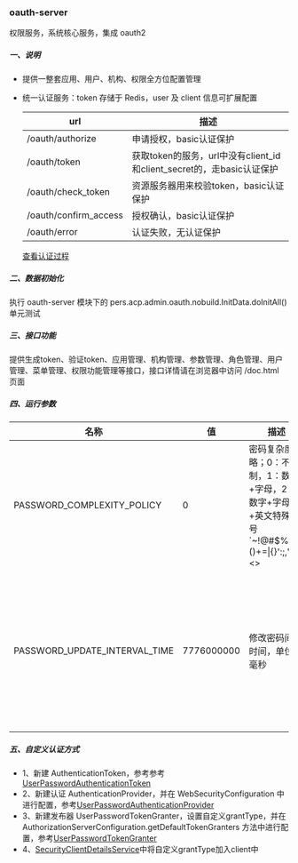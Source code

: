 ### oauth-server
权限服务，系统核心服务，集成 oauth2

##### 一、说明
- 提供一整套应用、用户、机构、权限全方位配置管理
- 统一认证服务：token 存储于 Redis，user 及 client 信息可扩展配置
  
  |          url          |  描述                   |
  | --------------------- | ----------------------- | 
  | /oauth/authorize      | 申请授权，basic认证保护      |
  | /oauth/token          | 获取token的服务，url中没有client_id和client_secret的，走basic认证保护 |
  | /oauth/check_token    | 资源服务器用来校验token，basic认证保护 |
  | /oauth/confirm_access | 授权确认，basic认证保护  |
  | /oauth/error          | 认证失败，无认证保护     |
  
  [查看认证过程](../../doc/oauth2.0认证.md)

##### 二、数据初始化
执行 oauth-server 模块下的 pers.acp.admin.oauth.nobuild.InitData.doInitAll() 单元测试

##### 三、接口功能
提供生成token、验证token、应用管理、机构管理、参数管理、角色管理、用户管理、菜单管理、权限功能管理等接口，接口详情请在浏览器中访问 /doc.html 页面

##### 四、运行参数
|名称|值|描述|备注|
| --------------------- | --------------------- | --------------------- | ----------------------- | 
|PASSWORD_COMPLEXITY_POLICY|0|密码复杂度策略；0：不限制，1：数字+字母，2：数字+字母+英文特殊符号`~!@#$%^&*()+=&#124;{}':;,\"[].<>|默认0|
|PASSWORD_UPDATE_INTERVAL_TIME|7776000000|修改密码间隔时间，单位：毫秒|密码过期之后，会要求强制修改密码；默认90天|

##### 五、自定义认证方式
- 1、新建 AuthenticationToken，参考参考[UserPasswordAuthenticationToken](src/main/kotlin/pers/acp/admin/oauth/token/UserPasswordAuthenticationToken.kt)
- 2、新建认证 AuthenticationProvider，并在 WebSecurityConfiguration 中进行配置，参考[UserPasswordAuthenticationProvider](src/main/kotlin/pers/acp/admin/oauth/token/granter/UserPasswordAuthenticationProvider.kt)
- 3、新建发布器 UserPasswordTokenGranter，设置自定义grantType，并在 AuthorizationServerConfiguration.getDefaultTokenGranters 方法中进行配置，参考[UserPasswordTokenGranter](src/main/kotlin/pers/acp/admin/oauth/token/granter/UserPasswordTokenGranter.kt)
- 4、[SecurityClientDetailsService](src/main/kotlin/pers/acp/admin/oauth/security/SecurityClientDetailsService.kt)中将自定义grantType加入client中